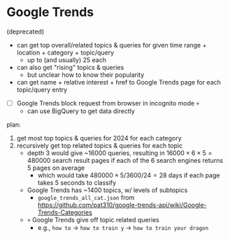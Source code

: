 # Google Trends

(deprecated)

- can get top overall/related topics & queries for
    given time range + location + category + topic/query
    - up to (and usually) 25 each
- can also get "rising" topics & queries
    - but unclear how to know their popularity
- can get name + relative interest + href to Google Trends page for
    each topic/query entry
- [ ] Google Trends block request from browser in incognito mode 💀
    - can use BigQuery to get data directly

plan:

1. get most top topics & queries for 2024 for each category
1. recursively get top related topics & queries for each topic
    - depth 3 would give ~16000 queries, resulting in
        $16000\times6\times5=480000$ search result pages if each of
        the 6 search engines returns 5 pages on average
        - which would take $480000\times5/3600/24=28$ days if
            each page takes 5 seconds to classify
    - Google Trends has ~1400 topics, w/ levels of subtopics
        - `google_trends_all_cat.json` from
            <https://github.com/pat310/google-trends-api/wiki/Google-Trends-Categories>
    - 💀 Google Trends give off topic related queries
        - e.g., `how to` → `how to train y` → `how to train your dragon`
